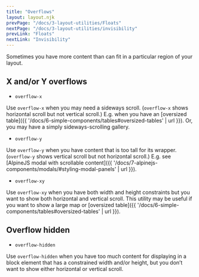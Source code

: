 ```yaml
---
title: "Overflows"
layout: layout.njk
prevPage: "/docs/3-layout-utilities/Floats"
nextPage: "/docs/3-layout-utilities/invisibility"
prevLink: "Floats"
nextLink: "Invisibility"
---
```


Sometimes you have more content than can fit in a particular region of your layout.

## X and/or Y overflows

* `overflow-x`
    
Use `overflow-x` when you may need a sideways scroll. (`overflow-x` shows horizontal scroll but not vertical scroll.) E.g. when you have an [oversized table]({{ '/docs/6-simple-components/tables#oversized-tables' | url }}). Or, you may have a simply sideways-scrolling gallery.

* `overflow-y`

Use `overflow-y` when you have content that is too tall for its wrapper. (`overflow-y` shows vertical scroll but not horizontal scroll.) E.g. see [AlpineJS modal with scrollable content]({{ '/docs/7-alpinejs-components/modals/#styling-modal-panels' | url }}).

* `overflow-xy`

Use `overflow-xy` when you have both width and height constraints but you want to show both horizontal and vertical scroll. This utility may be useful if you want to show a large map or [oversized table]({{ '/docs/6-simple-components/tables#oversized-tables' | url }}).

## Overflow hidden

* `overflow-hidden`
    
Use `overflow-hidden` when you have too much content for displaying in a block element that has a constrained width and/or height, but you don’t want to show either horizontal or vertical scroll.
